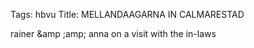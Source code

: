 Tags: hbvu
Title: MELLANDAAGARNA IN CALMARESTAD
  
rainer &amp ;amp; anna on a visit with the in-laws